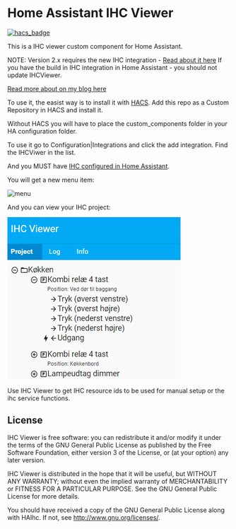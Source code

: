 # Home Assistant IHC Viewer

[![hacs_badge](https://img.shields.io/badge/HACS-Custom-orange.svg)](https://github.com/custom-components/hacs)

This is a IHC viewer custom component for Home Assistant.

NOTE: Version 2.x requires the new IHC integration - [Read about it here](https://www.dingus.dk/help-testing-the-new-home-assistant-ihc-integration/)
If you have the build in IHC integration in Home Assistant - you should not update IHCViewer.

[Read more about on my blog here](https://www.dingus.dk/ihc-viewer-for-home-assistant/)

To use it, the easist way is to install it with [HACS](https://hacs.xyz). Add this repo as a Custom Repository in HACS and install it.

Without HACS you will have to place the custom_components folder in your HA configuration folder.

To use it go to Configuration|Integrations and click the add integration. Find the IHCViwer in the list.

And you MUST have [IHC configured in Home Assistant](https://www.home-assistant.io/integrations/ihc/).

You will get a new menu item:

![menu](images/menu.png)

And you can view your IHC project:

![treeview](images/treeview.png)

Use IHC Viewer to get IHC resource ids to be used for manual setup or the ihc service functions.

## License

IHC Viewer is free software: you can redistribute it and/or modify
it under the terms of the GNU General Public License as published by
the Free Software Foundation, either version 3 of the License, or
(at your option) any later version.

IHC Viewer is distributed in the hope that it will be useful,
but WITHOUT ANY WARRANTY; without even the implied warranty of
MERCHANTABILITY or FITNESS FOR A PARTICULAR PURPOSE. See the
GNU General Public License for more details.

You should have received a copy of the GNU General Public License
along with HAIhc. If not, see <http://www.gnu.org/licenses/>.

